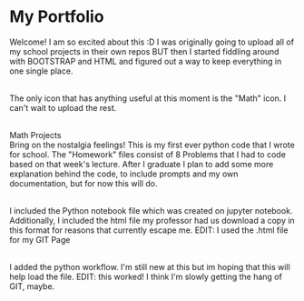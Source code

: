 # My Portfolio
Welcome!
I am so excited about this :D I was originally going to upload all of my school projects in their own repos BUT then I started fiddling around with BOOTSTRAP and HTML and figured out a way to keep everything in one single place.</br></br>

The only icon that has anything useful at this moment is the "Math" icon. I can't wait to upload the rest.</br></br>

Math Projects</br>
Bring on the nostalgia feelings! This is my first ever python code that I wrote for school. The "Homework" files consist of 8 Problems that I had to code based on that week's lecture. After I graduate I plan to add some more explanation behind the code, to include prompts and my own documentation, but for now this will do. </br></br>

I included the Python notebook file which was created on jupyter notebook. Additionally, I included the html file my professor had us download a copy in this format for reasons that currently escape me. EDIT: I used the .html file for my GIT Page </br></br> 

I added the python workflow. I'm still new at this but im hoping that this will help load the file. EDIT: this worked! I think I'm slowly getting the hang of GIT, maybe.
